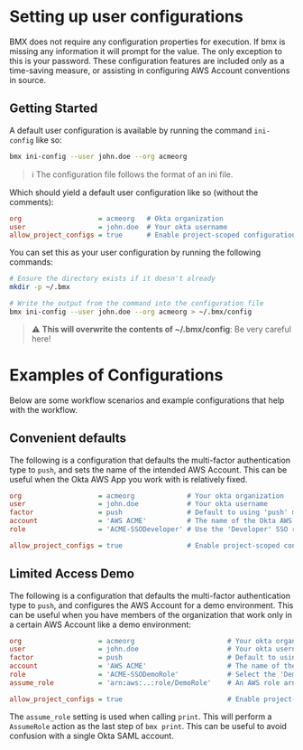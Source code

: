 # Setting up user configurations

BMX does not require any configuration properties for execution. If bmx is missing any information it will prompt for the value. The only exception to this is your password. These configuration features are included only as a time-saving measure, or assisting in configuring AWS Account conventions in source.

## Getting Started

A default user configuration is available by running the command `ini-config` like so:

```bash
bmx ini-config --user john.doe --org acmeorg
```

> :information_source: The configuration file follows the format of an ini file.

Which should yield a default user configuration like so (without the comments):

```ini
org                   = acmeorg   # Okta organization
user                  = john.doe  # Your okta username
allow_project_configs = true      # Enable project-scoped configuration
```

You can set this as your user configuration by running the following commands:

```bash
# Ensure the directory exists if it doesn't already
mkdir -p ~/.bmx 

# Write the output from the command into the configuration file
bmx ini-config --user john.doe --org acmeorg > ~/.bmx/config
```

> :warning: **This will overwrite the contents of ~/.bmx/config**: Be very careful here!

# Examples of Configurations

Below are some workflow scenarios and example configurations that help with the workflow.

## Convenient defaults

The following is a configuration that defaults the multi-factor authentication type to `push`, and sets the name of the intended AWS Account. This can be useful when the Okta AWS App you work with is relatively fixed.

```ini
org                   = acmeorg             # Your okta organization
user                  = john.doe            # Your okta username
factor                = push                # Default to using 'push' multi-factor if available
account               = 'AWS ACME'          # The name of the Okta AWS App to use for SSO
role                  = 'ACME-SSODeveloper' # Use the 'Developer' SSO role for the account

allow_project_configs = true                # Enable project-scoped configuration
```

## Limited Access Demo

The following is a configuration that defaults the multi-factor authentication type to `push`, and configures the AWS Account for a demo environment. This can be useful when you have members of the organization that work only in a certain AWS Account like a demo environment:

```ini
org                   = acmeorg                       # Your okta organization
user                  = john.doe                      # Your okta username
factor                = push                          # Default to using 'push' multi-factor if available
account               = 'AWS ACME'                    # The name of the Okta AWS App to use for SSO
role                  = 'ACME-SSODemoRole'            # Select the 'Demo' role in the organization
assume_role           = 'arn:aws:..:role/DemoRole'    # An AWS role arn in the demo environment

allow_project_configs = true                          # Enable project-scoped configuration
```

The `assume_role` setting is used when calling `print`. This will perform a `AssumeRole` action as the last step of `bmx print`. This can be useful to avoid confusion with a single Okta SAML account.